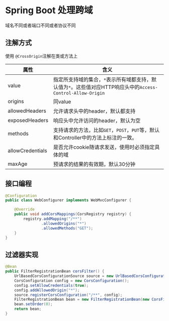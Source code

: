 # Spring Boot 处理跨域

域名不同或者端口不同或者协议不同



## 注解方式

使用 `@CrossOrigin`注解在类或方法上

| 属性             | 含义                                                         |
| ---------------- | ------------------------------------------------------------ |
| value            | 指定所支持域的集合，`*`表示所有域都支持，默认值为`*`。这些值对应HTTP响应头中的`Access-Control-Allow-Origin` |
| origins          | 同value                                                      |
| allowedHeaders   | 允许请求头中的header，默认都支持                             |
| exposedHeaders   | 响应头中允许访问的header，默认为空                           |
| methods          | 支持请求的方法，比如`GET`，`POST`，`PUT`等，默认和Controller中的方法上标注的一致。 |
| allowCredentials | 是否允许cookie随请求发送，使用时必须指定具体的域             |
| maxAge           | 预请求的结果的有效期，默认30分钟                             |

## 接口编程

```java
@Configuration
public class WebConfigurer implements WebMvcConfigurer {

    @Override
    public void addCorsMappings(CorsRegistry registry) {
        registry.addMapping("/**")
                .allowedOrigins("*")
                .allowedMethods("GET");
    }
}
```

## 过滤器实现

```java
@Bean
public FilterRegistrationBean corsFilter() {
    UrlBasedCorsConfigurationSource source = new UrlBasedCorsConfigurationSource();
    CorsConfiguration config = new CorsConfiguration();
    config.setAllowCredentials(true);
    config.addAllowedOrigin("*");
    source.registerCorsConfiguration("/**", config);
    FilterRegistrationBean bean = new FilterRegistrationBean(new CorsFilter(source));
    bean.setOrder(0);
    return bean;
}
```


